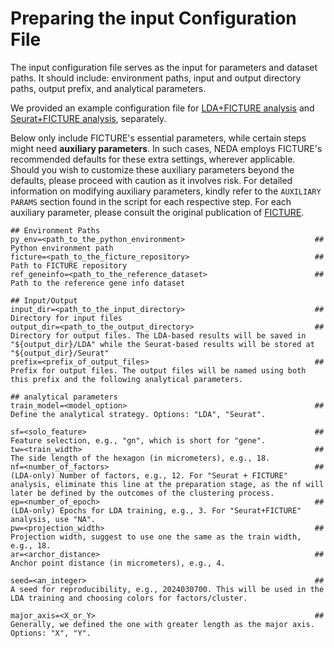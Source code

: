 # Preparing the input Configuration File

The input configuration file serves as the input for parameters and dataset paths. It should include: environment paths, input and output directory paths, output prefix, and analytical parameters.

We provided an example configuration file for [LDA+FICTURE analysis](https://github.com/seqscope/NovaScope-exemplary-downstream-analysis/blob/main/input_data_and_params/input_data_and_params_lda.txt) and [Seurat+FICTURE analysis](https://github.com/seqscope/NovaScope-exemplary-downstream-analysis/blob/main/input_data_and_params/input_data_and_params_seurat.txt), separately. 

Below only include FICTURE's essential parameters, while certain steps might need **auxiliary parameters**. In such cases, NEDA employs FICTURE's recommended defaults for these extra settings, wherever applicable. Should you wish to customize these auxiliary parameters beyond the defaults, please proceed with caution as it involves risk. For detailed information on modifying auxiliary parameters, kindly refer to the `AUXILIARY PARAMS` section found in the script for each respective step. For each auxiliary parameter, please consult the original publication of [FICTURE](https://www.biorxiv.org/content/10.1101/2023.11.04.565621v2).

```
## Environment Paths
py_env=<path_to_the_python_environment>                             ## Python environment path
ficture=<path_to_the_ficture_repository>        				    ## Path to FICTURE repository
ref_geneinfo=<path_to_the_reference_dataset>                        ## Path to the reference gene info dataset

## Input/Output 
input_dir=<path_to_the_input_directory>                             ## Directory for input files
output_dir=<path_to_the_output_directory>                           ## Directory for output files. The LDA-based results will be saved in "${output_dir}/LDA" while the Seurat-based results will be stored at "${output_dir}/Seurat"
prefix=<prefix_of_output_files>                                     ## Prefix for output files. The output files will be named using both this prefix and the following analytical parameters.

## analytical parameters
train_model=<model_option>                                          ## Define the analytical strategy. Options: "LDA", "Seurat".

sf=<solo_feature>                                                   ## Feature selection, e.g., "gn", which is short for "gene".
tw=<train_width>                                                    ## The side length of the hexagon (in micrometers), e.g., 18.
nf=<number_of_factors>                                              ## (LDA-only) Number of factors, e.g., 12. For "Seurat + FICTURE" analysis, eliminate this line at the preparation stage, as the nf will later be defined by the outcomes of the clustering process.
ep=<number_of_epoch>                                                ## (LDA-only) Epochs for LDA training, e.g., 3. For "Seurat+FICTURE" analysis, use "NA".
pw=<projection_width>                                               ## Projection width, suggest to use one the same as the train width, e.g., 18.
ar=<archor_distance>                                                ## Anchor point distance (in micrometers), e.g., 4.

seed=<an_integer>                                                   ## A seed for reproducibility, e.g., 2024030700. This will be used in the LDA training and choosing colors for factors/cluster.

major_axis=<X_or_Y>                                                 ## Generally, we defined the one with greater length as the major axis. Options: "X", "Y".
```


